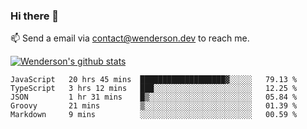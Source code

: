 ### Hi there 👋

<!--
**Wenderson-P/wenderson-p** is a ✨ _special_ ✨ repository because its `README.md` (this file) appears on your GitHub profile.

Here are some ideas to get you started:

- 🔭 I’m currently working on ...
- 🌱 I’m currently learning ...
- 👯 I’m looking to collaborate on ...
- 🤔 I’m looking for help with ...
- 💬 Ask me about ...
- 📫 How to reach me: ...
- 😄 Pronouns: ...
- ⚡ Fun fact: ...
-->

📫  Send a email via contact@wenderson.dev to reach me.

[![Wenderson's github stats](https://github-readme-stats.vercel.app/api?username=wenderson-p&show_icons=true&theme=tokyonight&hide=issues)](https://github.com/wenderson-p/github-readme-stats)

<!--START_SECTION:waka-->
```text
JavaScript   20 hrs 45 mins  ███████████████████▓░░░░░   79.13 % 
TypeScript   3 hrs 12 mins   ███░░░░░░░░░░░░░░░░░░░░░░   12.25 % 
JSON         1 hr 31 mins    █▒░░░░░░░░░░░░░░░░░░░░░░░   05.84 % 
Groovy       21 mins         ▒░░░░░░░░░░░░░░░░░░░░░░░░   01.39 % 
Markdown     9 mins          ░░░░░░░░░░░░░░░░░░░░░░░░░   00.59 % 
```
<!--END_SECTION:waka-->
